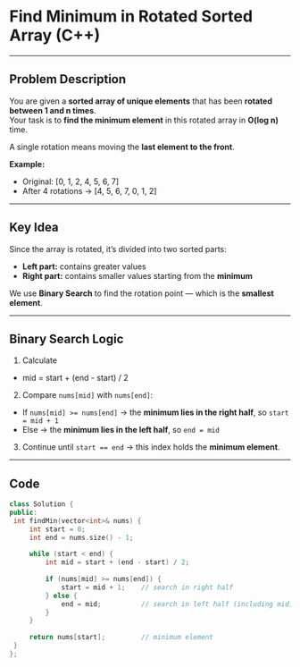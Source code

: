 #  Find Minimum in Rotated Sorted Array (C++)

---

##  Problem Description

You are given a **sorted array of unique elements** that has been **rotated between 1 and n times**.  
Your task is to **find the minimum element** in this rotated array in **O(log n)** time.

A single rotation means moving the **last element to the front**.

**Example:**
- Original: [0, 1, 2, 4, 5, 6, 7]
- After 4 rotations → [4, 5, 6, 7, 0, 1, 2]


---

##  Key Idea

Since the array is rotated, it’s divided into two sorted parts:

- **Left part:** contains greater values  
- **Right part:** contains smaller values starting from the **minimum**

We use **Binary Search** to find the rotation point — which is the **smallest element**.

---

##  Binary Search Logic

1. Calculate  
- mid = start + (end - start) / 2


2. Compare `nums[mid]` with `nums[end]`:
- If `nums[mid] >= nums[end]` → the **minimum lies in the right half**, so `start = mid + 1`
- Else → the **minimum lies in the left half**, so `end = mid`

3. Continue until `start == end` → this index holds the **minimum element**.

---

##  Code

```cpp
class Solution {
public:
 int findMin(vector<int>& nums) {
     int start = 0;
     int end = nums.size() - 1;
     
     while (start < end) {
         int mid = start + (end - start) / 2;
         
         if (nums[mid] >= nums[end]) {
             start = mid + 1;    // search in right half
         } else {
             end = mid;          // search in left half (including mid)
         }
     }
     
     return nums[start];         // minimum element
 }
};

